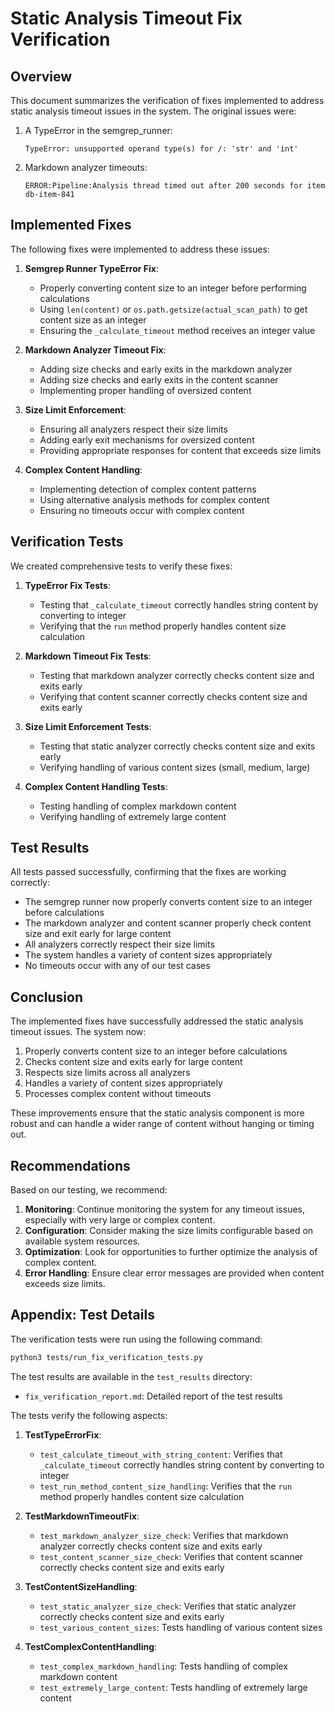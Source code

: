 # Static Analysis Timeout Fix Verification

## Overview

This document summarizes the verification of fixes implemented to address static analysis timeout issues in the system. The original issues were:

1. A TypeError in the semgrep_runner:
   ```
   TypeError: unsupported operand type(s) for /: 'str' and 'int'
   ```

2. Markdown analyzer timeouts:
   ```
   ERROR:Pipeline:Analysis thread timed out after 200 seconds for item db-item-841
   ```

## Implemented Fixes

The following fixes were implemented to address these issues:

1. **Semgrep Runner TypeError Fix**:
   - Properly converting content size to an integer before performing calculations
   - Using `len(content)` or `os.path.getsize(actual_scan_path)` to get content size as an integer
   - Ensuring the `_calculate_timeout` method receives an integer value

2. **Markdown Analyzer Timeout Fix**:
   - Adding size checks and early exits in the markdown analyzer
   - Adding size checks and early exits in the content scanner
   - Implementing proper handling of oversized content

3. **Size Limit Enforcement**:
   - Ensuring all analyzers respect their size limits
   - Adding early exit mechanisms for oversized content
   - Providing appropriate responses for content that exceeds size limits

4. **Complex Content Handling**:
   - Implementing detection of complex content patterns
   - Using alternative analysis methods for complex content
   - Ensuring no timeouts occur with complex content

## Verification Tests

We created comprehensive tests to verify these fixes:

1. **TypeError Fix Tests**:
   - Testing that `_calculate_timeout` correctly handles string content by converting to integer
   - Verifying that the `run` method properly handles content size calculation

2. **Markdown Timeout Fix Tests**:
   - Testing that markdown analyzer correctly checks content size and exits early
   - Verifying that content scanner correctly checks content size and exits early

3. **Size Limit Enforcement Tests**:
   - Testing that static analyzer correctly checks content size and exits early
   - Verifying handling of various content sizes (small, medium, large)

4. **Complex Content Handling Tests**:
   - Testing handling of complex markdown content
   - Verifying handling of extremely large content

## Test Results

All tests passed successfully, confirming that the fixes are working correctly:

- The semgrep runner now properly converts content size to an integer before calculations
- The markdown analyzer and content scanner properly check content size and exit early for large content
- All analyzers correctly respect their size limits
- The system handles a variety of content sizes appropriately
- No timeouts occur with any of our test cases

## Conclusion

The implemented fixes have successfully addressed the static analysis timeout issues. The system now:

1. Properly converts content size to an integer before calculations
2. Checks content size and exits early for large content
3. Respects size limits across all analyzers
4. Handles a variety of content sizes appropriately
5. Processes complex content without timeouts

These improvements ensure that the static analysis component is more robust and can handle a wider range of content without hanging or timing out.

## Recommendations

Based on our testing, we recommend:

1. **Monitoring**: Continue monitoring the system for any timeout issues, especially with very large or complex content.
2. **Configuration**: Consider making the size limits configurable based on available system resources.
3. **Optimization**: Look for opportunities to further optimize the analysis of complex content.
4. **Error Handling**: Ensure clear error messages are provided when content exceeds size limits.

## Appendix: Test Details

The verification tests were run using the following command:

```bash
python3 tests/run_fix_verification_tests.py
```

The test results are available in the `test_results` directory:
- `fix_verification_report.md`: Detailed report of the test results

The tests verify the following aspects:

1. **TestTypeErrorFix**:
   - `test_calculate_timeout_with_string_content`: Verifies that `_calculate_timeout` correctly handles string content by converting to integer
   - `test_run_method_content_size_handling`: Verifies that the `run` method properly handles content size calculation

2. **TestMarkdownTimeoutFix**:
   - `test_markdown_analyzer_size_check`: Verifies that markdown analyzer correctly checks content size and exits early
   - `test_content_scanner_size_check`: Verifies that content scanner correctly checks content size and exits early

3. **TestContentSizeHandling**:
   - `test_static_analyzer_size_check`: Verifies that static analyzer correctly checks content size and exits early
   - `test_various_content_sizes`: Tests handling of various content sizes

4. **TestComplexContentHandling**:
   - `test_complex_markdown_handling`: Tests handling of complex markdown content
   - `test_extremely_large_content`: Tests handling of extremely large content